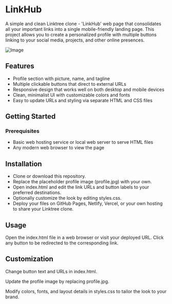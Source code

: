 # LinkHub
A simple and clean Linktree clone - 'LinkHub' web page that consolidates all your important links into a single mobile-friendly landing page. This project allows you to create a personalized profile with multiple buttons linking to your social media, projects, and other online presences.

![Image](https://github.com/user-attachments/assets/864b1bc3-c73a-47eb-90ee-90e44c3c136f)

## Features
  - Profile section with picture, name, and tagline
  - Multiple clickable buttons that direct to external URLs
  - Responsive design that works well on both desktop and mobile devices
  - Clean, minimalist UI with customizable colors and fonts
  - Easy to update URLs and styling via separate HTML and CSS files

## Getting Started
### Prerequisites
  - Basic web hosting service or local web server to serve HTML files
  - Any modern web browser to view the page

## Installation
 - Clone or download this repository.
 - Replace the placeholder profile image (profile.jpg) with your own.
 - Open index.html and edit the link URLs and button labels to your preferred destinations.
 - Optionally customize the look by editing styles.css.
 - Deploy your files on GitHub Pages, Netlify, Vercel, or your own hosting to share your Linktree clone.

## Usage
Open the index.html file in a web browser or visit your deployed URL. Click any button to be redirected to the corresponding link.

## Customization
Change button text and URLs in index.html.

Update the profile image by replacing profile.jpg.

Modify colors, fonts, and layout details in styles.css to tailor the look to your brand.
